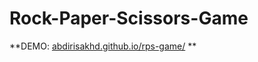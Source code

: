 # Rock-Paper-Scissors-Game

**DEMO:  [abdirisakhd.github.io/rps-game/](https://abdirisakhd.github.io/rps-game/) **
